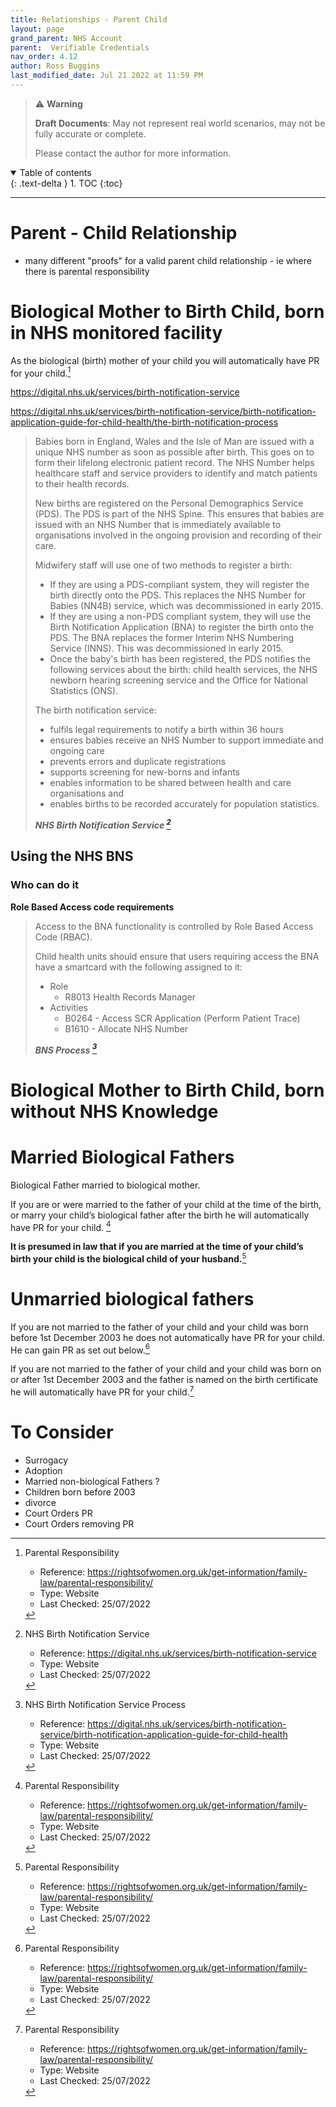 ```yaml
---
title: Relationships - Parent Child
layout: page
grand_parent: NHS Account
parent:  Verifiable Credentials
nav_order: 4.12
author: Ross Buggins
last_modified_date: Jul 21 2022 at 11:59 PM
---
```


> ⚠️ **Warning**
>  
> **Draft Documents**: May not represent real world scenarios, may not be fully accurate or complete.
>
> Please contact the author for more information.

<details open markdown="block">
  <summary>
    Table of contents
  </summary>
  {: .text-delta }
1. TOC
{:toc}
</details>

<hr/>

# Parent - Child Relationship

- many different "proofs" for a valid parent child relationship - ie where there is parental responsibility

# Biological Mother to Birth Child, born in NHS monitored facility

As the biological (birth) mother of your child you will automatically have PR for your child.[^mothers]

https://digital.nhs.uk/services/birth-notification-service

https://digital.nhs.uk/services/birth-notification-service/birth-notification-application-guide-for-child-health/the-birth-notification-process

> Babies born in England, Wales and the Isle of Man are issued with a unique NHS number as soon as possible after birth. This goes on to form their lifelong electronic patient record. The NHS Number helps healthcare staff and service providers to identify and match patients to their health records.
> 
> New births are registered on the Personal Demographics Service (PDS). The PDS is part of the NHS Spine.  This ensures that babies are issued with an NHS Number that is immediately available to organisations involved in the ongoing provision and recording of their care.
> 
> Midwifery staff will use one of two methods to register a birth:
> 
> - If they are using a PDS-compliant system, they will register the birth directly onto the PDS. This replaces the NHS Number for Babies (NN4B) service, which was decommissioned in early 2015.
> - If they are using a non-PDS compliant system, they will use the Birth Notification Application (BNA) to register the birth onto the PDS. The BNA replaces the former Interim NHS Numbering Service (INNS). This was decommissioned in early 2015.
> - Once the baby's birth has been registered, the PDS notifies the following services about the birth: child health services, the NHS newborn hearing screening service and the Office for National Statistics (ONS).
> 
> The birth notification service:
> 
> - fulfils legal requirements to notify a birth within 36 hours
> - ensures babies receive an NHS Number to support immediate and ongoing care
> - prevents errors and duplicate registrations
> - supports screening for new-borns and infants
> - enables information to be shared between health and care organisations and
> - enables births to be recorded accurately for population statistics.
>
> ***NHS Birth Notification Service [^bns]***

## Using the NHS BNS

### Who can do it

**Role Based Access code requirements**
> Access to the BNA functionality is controlled by Role Based Access Code (RBAC). 
> 
> Child health units should ensure that users requiring access the BNA have a smartcard with the following assigned to it:
> 
> - Role	
>   - R8013 Health Records Manager
> - Activities	
>   - B0264 - Access SCR Application (Perform Patient Trace)
>   - B1610 - Allocate NHS Number
> 
> ***BNS Process [^bns-process]***
# Biological Mother to Birth Child, born without NHS Knowledge


# Married Biological Fathers
Biological Father married to biological mother.

If you are or were married to the father of your child at the time of the birth, or marry your child’s biological father after the birth he will automatically have PR for your child. [^mothers]

**It is presumed in law that if you are married at the time of your child’s birth your child is the biological child of your husband.**[^mothers]

# Unmarried biological fathers
If you are not married to the father of your child and your child was born before 1st December 2003 he does not automatically have PR for your child. He can gain PR as set out below.[^mothers]

If you are not married to the father of your child and your child was born on or after 1st December 2003 and the father is named on the birth certificate he will automatically have PR for your child.[^mothers]

# To Consider
- Surrogacy
- Adoption
- Married non-biological Fathers ?
- Children born before 2003
- divorce
- Court Orders PR
- Court Orders removing PR

[^mothers]: Parental Responsibility

    - Reference: https://rightsofwomen.org.uk/get-information/family-law/parental-responsibility/
    - Type: Website
    - Last Checked: 25/07/2022

[^bns]: NHS Birth Notification Service

    - Reference: https://digital.nhs.uk/services/birth-notification-service
    - Type: Website
    - Last Checked: 25/07/2022

[^bns-process]: NHS Birth Notification Service Process

    - Reference: https://digital.nhs.uk/services/birth-notification-service/birth-notification-application-guide-for-child-health
    - Type: Website
    - Last Checked: 25/07/2022

